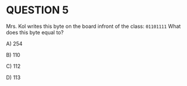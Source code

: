 # QUESTION 5

Mrs. Kol writes this byte on the board infront of the class: ```01101111``` What does this byte equal to?

A) 254

B) 110

C) 112

D) 113
